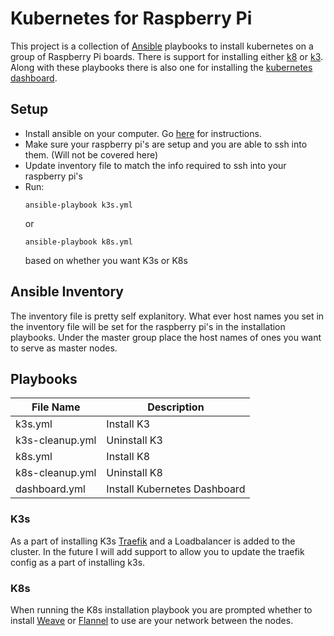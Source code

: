 # Kubernetes for Raspberry Pi
This project is a collection of [Ansible](https://www.ansible.com/) playbooks to install kubernetes on a group of Raspberry Pi boards. There is support for installing either [k8](https://kubernetes.io/) or [k3](https://k3s.io/). Along with these playbooks there is also one for installing the [kubernetes dashboard](https://kubernetes.io/docs/tasks/access-application-cluster/web-ui-dashboard/).

## Setup
- Install ansible on your computer. Go [here](https://docs.ansible.com/ansible/latest/installation_guide/intro_installation.html) for instructions.
- Make sure your raspberry pi's are setup and you are able to ssh into them. (Will not be covered here)
- Update inventory file to match the info required to ssh into your raspberry pi's
- Run: 
  ```shell
  ansible-playbook k3s.yml
  ```
  or
  ```shell
  ansible-playbook k8s.yml
  ```
  based on whether you want K3s or K8s

## Ansible Inventory
The inventory file is pretty self explanitory. What ever host names you set in the inventory file will be set for the raspberry pi's in the installation playbooks. Under the master group place the host names of ones you want to serve as master nodes.

## Playbooks

| File Name       | Description                  |
|-----------------|------------------------------|
| k3s.yml         | Install K3                   |
| k3s-cleanup.yml | Uninstall K3                 |
| k8s.yml         | Install K8                   |
| k8s-cleanup.yml | Uninstall K8                 |
| dashboard.yml   | Install Kubernetes Dashboard |

### K3s
As a part of installing K3s [Traefik](https://docs.traefik.io/) and a Loadbalancer is added to the cluster. In the future I will add support to allow you to update the traefik config as a part of installing k3s.

### K8s
When running the K8s installation playbook you are prompted whether to install [Weave](https://www.weave.works/docs/net/latest/overview/) or [Flannel](https://github.com/coreos/flannel) to use are your network between the nodes.